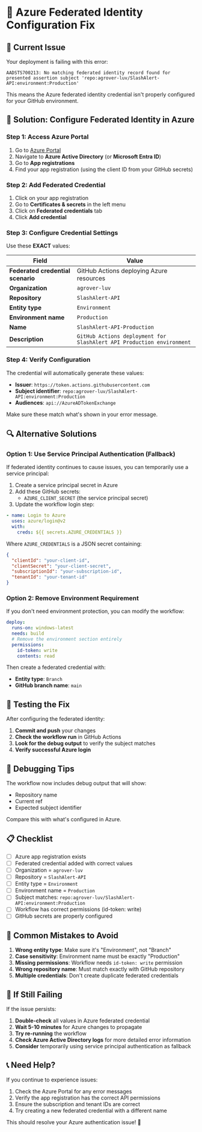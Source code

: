 # 🔧 Azure Federated Identity Configuration Fix

## 🚨 Current Issue

Your deployment is failing with this error:
```
AADSTS700213: No matching federated identity record found for presented assertion subject 'repo:agrover-luv/SlashAlert-API:environment:Production'
```

This means the Azure federated identity credential isn't properly configured for your GitHub environment.

## 🔐 Solution: Configure Federated Identity in Azure

### Step 1: Access Azure Portal

1. Go to [Azure Portal](https://portal.azure.com)
2. Navigate to **Azure Active Directory** (or **Microsoft Entra ID**)
3. Go to **App registrations**
4. Find your app registration (using the client ID from your GitHub secrets)

### Step 2: Add Federated Credential

1. Click on your app registration
2. Go to **Certificates & secrets** in the left menu
3. Click on **Federated credentials** tab
4. Click **Add credential**

### Step 3: Configure Credential Settings

Use these **EXACT** values:

| Field | Value |
|-------|--------|
| **Federated credential scenario** | GitHub Actions deploying Azure resources |
| **Organization** | `agrover-luv` |
| **Repository** | `SlashAlert-API` |
| **Entity type** | `Environment` |
| **Environment name** | `Production` |
| **Name** | `SlashAlert-API-Production` |
| **Description** | `GitHub Actions deployment for SlashAlert API Production environment` |

### Step 4: Verify Configuration

The credential will automatically generate these values:
- **Issuer**: `https://token.actions.githubusercontent.com`
- **Subject identifier**: `repo:agrover-luv/SlashAlert-API:environment:Production`
- **Audiences**: `api://AzureADTokenExchange`

Make sure these match what's shown in your error message.

## 🔍 Alternative Solutions

### Option 1: Use Service Principal Authentication (Fallback)

If federated identity continues to cause issues, you can temporarily use a service principal:

1. Create a service principal secret in Azure
2. Add these GitHub secrets:
   - `AZURE_CLIENT_SECRET` (the service principal secret)
3. Update the workflow login step:

```yaml
- name: Login to Azure
  uses: azure/login@v2
  with:
    creds: ${{ secrets.AZURE_CREDENTIALS }}
```

Where `AZURE_CREDENTIALS` is a JSON secret containing:
```json
{
  "clientId": "your-client-id",
  "clientSecret": "your-client-secret", 
  "subscriptionId": "your-subscription-id",
  "tenantId": "your-tenant-id"
}
```

### Option 2: Remove Environment Requirement

If you don't need environment protection, you can modify the workflow:

```yaml
deploy:
  runs-on: windows-latest
  needs: build
  # Remove the environment section entirely
  permissions:
    id-token: write
    contents: read
```

Then create a federated credential with:
- **Entity type**: `Branch`
- **GitHub branch name**: `main`

## 🧪 Testing the Fix

After configuring the federated identity:

1. **Commit and push** your changes
2. **Check the workflow run** in GitHub Actions
3. **Look for the debug output** to verify the subject matches
4. **Verify successful Azure login**

## 🔧 Debugging Tips

The workflow now includes debug output that will show:
- Repository name
- Current ref
- Expected subject identifier

Compare this with what's configured in Azure.

## 📋 Checklist

- [ ] Azure app registration exists
- [ ] Federated credential added with correct values
- [ ] Organization = `agrover-luv`
- [ ] Repository = `SlashAlert-API`
- [ ] Entity type = `Environment`
- [ ] Environment name = `Production`
- [ ] Subject matches: `repo:agrover-luv/SlashAlert-API:environment:Production`
- [ ] Workflow has correct permissions (id-token: write)
- [ ] GitHub secrets are properly configured

## 🚨 Common Mistakes to Avoid

1. **Wrong entity type**: Make sure it's "Environment", not "Branch"
2. **Case sensitivity**: Environment name must be exactly "Production"
3. **Missing permissions**: Workflow needs `id-token: write` permission
4. **Wrong repository name**: Must match exactly with GitHub repository
5. **Multiple credentials**: Don't create duplicate federated credentials

## 🔄 If Still Failing

If the issue persists:

1. **Double-check** all values in Azure federated credential
2. **Wait 5-10 minutes** for Azure changes to propagate
3. **Try re-running** the workflow
4. **Check Azure Active Directory logs** for more detailed error information
5. **Consider** temporarily using service principal authentication as fallback

## 📞 Need Help?

If you continue to experience issues:
1. Check the Azure Portal for any error messages
2. Verify the app registration has the correct API permissions
3. Ensure the subscription and tenant IDs are correct
4. Try creating a new federated credential with a different name

This should resolve your Azure authentication issue! 🎯